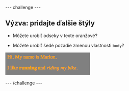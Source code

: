 \--- challenge \---

## Výzva: pridajte ďalšie štýly

+ Môžete urobiť odseky v texte oranžové?

+ Môžete urobiť šedé pozadie zmenou vlastnosti `body`?

![snímka obrazovky](images/birthday-more-style.png)

\--- /challenge \---